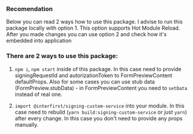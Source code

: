 ### Recomendation

Below you can read 2 ways how to use this package. I advise to run this package locally with option 1.
This option supports Hot Module Reload. After you made changes you can use option 2 and check how it's embedded into application

### There are 2 ways to use this package:

1. `npm i`, `npm start` inside of this package. In this case need to provide signingRequestId and autorizationToken to FormPreviewContent defaultProps.
   Also for some cases you can use stub data (FormPreview.stubData) - in FormPreviewContent you need to `setData` instead of real one.

2. `import @interfirst/signing-custom-service` into your module. In this case need to rebuild (`yarn build:signing-custom-service` or just `yarn`) after every change. In this case you don't need to provide any props manually.
